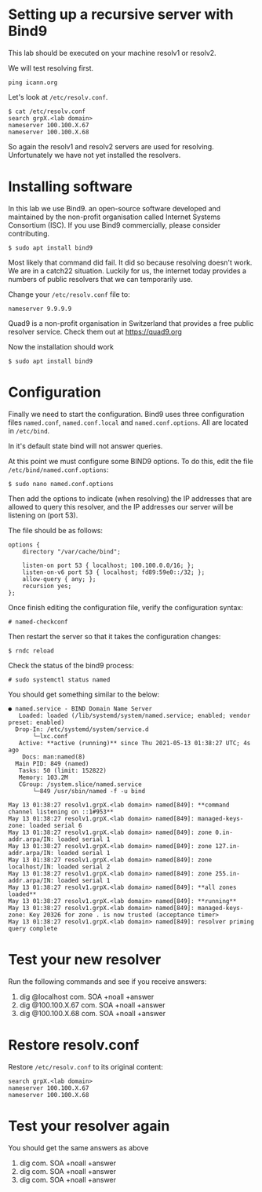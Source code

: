 # Setting up a recursive server with Bind9

This lab should be executed on your machine resolv1 or resolv2.

We will test resolving first.
```
ping icann.org
```
Let's look at `/etc/resolv.conf`.
```
$ cat /etc/resolv.conf
search grpX.<lab domain>
nameserver 100.100.X.67
nameserver 100.100.X.68
```
So again the resolv1 and resolv2 servers are used for resolving.
Unfortunately we have not yet installed the resolvers.

# Installing software

In this lab we use Bind9. an open-source software developed and maintained by 
the non-profit organisation called Internet Systems Consortium (ISC). If you use 
Bind9 commercially, please consider contributing.
```
$ sudo apt install bind9
```
Most likely that command did fail. It did so because resolving doesn't work.
We are in a catch22 situation. Luckily for us, the internet today provides
a numbers of public resolvers that we can temporarily use.

Change your `/etc/resolv.conf` file to:
```
nameserver 9.9.9.9
```
Quad9 is a non-profit organisation in Switzerland that provides a free
public resolver service. Check them out at https://quad9.org

Now the installation should work
```
$ sudo apt install bind9
```

# Configuration 

Finally we need to start the configuration. Bind9 uses three configuration files
`named.conf`, `named.conf.local` and `named.conf.options`. All are located in `/etc/bind`.

In it's default state bind will not answer queries.

At this point we must configure some BIND9 options.
To do this, edit the file `/etc/bind/named.conf.options`:

```
$ sudo nano named.conf.options
```

Then add the options to indicate (when resolving) the IP addresses 
that are allowed to query this resolver, and the IP addresses our 
server will be listening on (port 53). 

The file should be as follows:

```
options {
	directory "/var/cache/bind";

	listen-on port 53 { localhost; 100.100.0.0/16; };
	listen-on-v6 port 53 { localhost; fd89:59e0::/32; };
	allow-query { any; };
	recursion yes;
};
```

Once finish editing the configuration file, verify the configuration syntax:

```
# named-checkconf
```

Then restart the server so that it takes the configuration changes:

```
$ rndc reload 
```

Check the status of the bind9 process:

```
# sudo systemctl status named
```

You should get something similar to the below:

```
● named.service - BIND Domain Name Server
   Loaded: loaded (/lib/systemd/system/named.service; enabled; vendor preset: enabled)
  Drop-In: /etc/systemd/system/service.d
       └─lxc.conf
   Active: **active (running)** since Thu 2021-05-13 01:38:27 UTC; 4s ago
    Docs: man:named(8)
  Main PID: 849 (named)
   Tasks: 50 (limit: 152822)
   Memory: 103.2M
   CGroup: /system.slice/named.service
       └─849 /usr/sbin/named -f -u bind

May 13 01:38:27 resolv1.grpX.<lab domain> named[849]: **command channel listening on ::1#953**
May 13 01:38:27 resolv1.grpX.<lab domain> named[849]: managed-keys-zone: loaded serial 6
May 13 01:38:27 resolv1.grpX.<lab domain> named[849]: zone 0.in-addr.arpa/IN: loaded serial 1
May 13 01:38:27 resolv1.grpX.<lab domain> named[849]: zone 127.in-addr.arpa/IN: loaded serial 1
May 13 01:38:27 resolv1.grpX.<lab domain> named[849]: zone localhost/IN: loaded serial 2
May 13 01:38:27 resolv1.grpX.<lab domain> named[849]: zone 255.in-addr.arpa/IN: loaded serial 1
May 13 01:38:27 resolv1.grpX.<lab domain> named[849]: **all zones loaded**
May 13 01:38:27 resolv1.grpX.<lab domain> named[849]: **running**
May 13 01:38:27 resolv1.grpX.<lab domain> named[849]: managed-keys-zone: Key 20326 for zone . is now trusted (acceptance timer>
May 13 01:38:27 resolv1.grpX.<lab domain> named[849]: resolver priming query complete
```

# Test your new resolver

Run the following commands and see if you receive answers:

1. dig @localhost    com. SOA +noall +answer
1. dig @100.100.X.67 com. SOA +noall +answer
1. dig @100.100.X.68 com. SOA +noall +answer

# Restore resolv.conf

Restore `/etc/resolv.conf` to its original content:
```
search grpX.<lab domain>
nameserver 100.100.X.67
nameserver 100.100.X.68
```

# Test your resolver again

You should get the same answers as above

1. dig com. SOA +noall +answer
1. dig com. SOA +noall +answer
1. dig com. SOA +noall +answer

